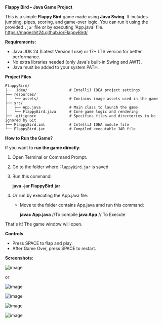 **Flappy Bird – Java Game Project**

This is a simple **Flappy Bird** game made using **Java Swing**. It includes jumping, pipes, scoring, and game-over logic. You can run it using the provided `.jar` file or by executing 'App.java' file.
https://mageshit24.github.io/FlappyBird/

**Requirements:**

- Java JDK 24 (Latest Version I use) or 17+ LTS version for better performance.
- No extra libraries needed (only Java's built-in Swing and AWT).
- Java must be added to your system PATH.

**Project Files**
```plain text
FlappyBird/
├── .idea/                   # IntelliJ IDEA project settings
├── resources/
│   └── assets/              # Contains image assets used in the game
├── src/
│   ├── App.java             # Main class to launch the game
│   └── FlappyBird.java      # Core game logic and rendering
├── .gitignore               # Specifies files and directories to be ignored by Git
├── FlappyBird.iml           # IntelliJ IDEA module file
└── FlappyBird.jar           # Compiled executable JAR file
```

**How to Run the Game?**

If you want to **run the game directly**:

1. Open Terminal or Command Prompt.
2. Go to the folder where `FlappyBird.jar` is saved
3. Run this command:

    **java -jar FlappyBird.jar**

4. Or run by executing the App.java file:
    - Move to the folder contains App.java amd run this command:

        **javac App.java** //To compile
        **java App** // To Execute
      
That's it! The game window will open.

**Controls**
  - Press SPACE to flap and play.
  - After Game Over, press SPACE to restart.

**Screenshots:**

![image](https://github.com/user-attachments/assets/7cc597be-dd3c-41dd-996f-0843d1d3a552)

or

![image](https://github.com/user-attachments/assets/7cfaf854-57ff-4f9b-81eb-fb3b89bb27ff)

![image](https://github.com/user-attachments/assets/7c36215c-0998-4613-a45d-9fd719624c21)

![image](https://github.com/user-attachments/assets/aabcdc5b-a4b0-435b-97e5-cf524fb119d4)

![image](https://github.com/user-attachments/assets/9aaa8a68-99dc-4e40-9279-55002e8b9b75)
